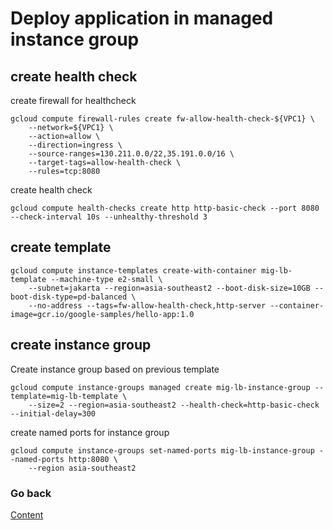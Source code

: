 # Deploy application in managed instance group

## create health check
create firewall for healthcheck
```
gcloud compute firewall-rules create fw-allow-health-check-${VPC1} \
    --network=${VPC1} \
    --action=allow \
    --direction=ingress \
    --source-ranges=130.211.0.0/22,35.191.0.0/16 \
    --target-tags=allow-health-check \
    --rules=tcp:8080
```

create health check
```
gcloud compute health-checks create http http-basic-check --port 8080 --check-interval 10s --unhealthy-threshold 3
```

## create template
```
gcloud compute instance-templates create-with-container mig-lb-template --machine-type e2-small \
    --subnet=jakarta --region=asia-southeast2 --boot-disk-size=10GB --boot-disk-type=pd-balanced \
    --no-address --tags=fw-allow-health-check,http-server --container-image=gcr.io/google-samples/hello-app:1.0
```

## create instance group
Create instance group based on previous template
```
gcloud compute instance-groups managed create mig-lb-instance-group --template=mig-lb-template \
    --size=2 --region=asia-southeast2 --health-check=http-basic-check --initial-delay=300
```

create named ports for instance group
```
gcloud compute instance-groups set-named-ports mig-lb-instance-group --named-ports http:8080 \
    --region asia-southeast2
```

### Go back
[Content](https://github.com/adithaha/gcp-tutorial/blob/main/glb/readme.md)
